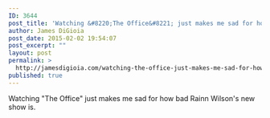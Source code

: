 ```yaml
---
ID: 3644
post_title: 'Watching &#8220;The Office&#8221; just makes me sad for how ba&#8230;'
author: James DiGioia
post_date: 2015-02-02 19:54:07
post_excerpt: ""
layout: post
permalink: >
  http://jamesdigioia.com/watching-the-office-just-makes-me-sad-for-how-ba/
published: true
---
```

Watching "The Office" just makes me sad for how bad Rainn Wilson's new show is.